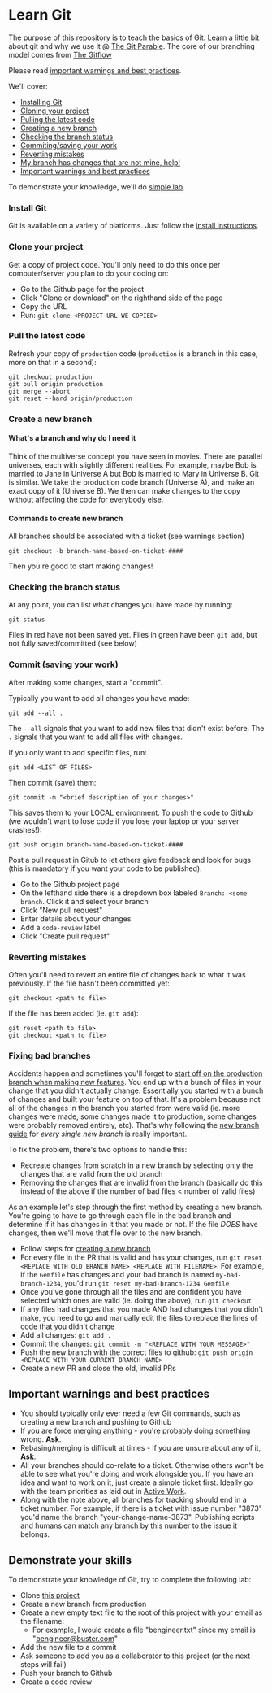 # Learn Git
The purpose of this repository is to teach the basics of Git. Learn a little bit about git and why we use it @ [The Git Parable](http://tom.preston-werner.com/2009/05/19/the-git-parable.html). The core of our branching model comes from [The Gitflow](https://datasift.github.io/gitflow/IntroducingGitFlow.html)

Please read [important warnings and best practices](#important-warnings-and-best-practices).

We'll cover:
- [Installing Git](#install-git)
- [Cloning your project](#clone-your-project)
- [Pulling the latest code](#pull-the-latest-code)
- [Creating a new branch](#create-a-new-branch)
- [Checking the branch status](#checking-the-branch-status)
- [Commiting/saving your work](#commit-saving-your-work)
- [Reverting mistakes](#reverting-mistakes)
- [My branch has changes that are not mine, help!](#fixing-bad-branches)
- [Important warnings and best practices](#important-warnings-and-best-practices)

To demonstrate your knowledge, we'll do [simple lab](#demonstrate-your-skills).


### Install Git
Git is available on a variety of platforms. Just follow the [install instructions](https://git-scm.com/book/en/v2/Getting-Started-Installing-Git).

### Clone your project
Get a copy of project code. You'll only need to do this once per computer/server you plan to do your coding on:
- Go to the Github page for the project
- Click "Clone or download" on the righthand side of the page
- Copy the URL
- Run: `git clone <PROJECT URL WE COPIED>`

### Pull the latest code
Refresh your copy of `production` code (`production` is a branch in this case, more on that in a second):
```
git checkout production
git pull origin production
git merge --abort
git reset --hard origin/production
```

### Create a new branch
#### What's a branch and why do I need it
Think of the multiverse concept you have seen in movies. There are parallel universes, each with slightly different realities. For example, maybe Bob is married to Jane in Universe A but Bob is married to Mary in Universe B.
Git is similar. We take the production code branch (Universe A), and make an exact copy of it (Universe B). We then can make changes to the copy without affecting the code for everybody else.

#### Commands to create new branch
All branches should be associated with a ticket (see warnings section)
```
git checkout -b branch-name-based-on-ticket-####
```

Then you're good to start making changes!

### Checking the branch status
At any point, you can list what changes you have made by running:
```
git status
```
Files in red have not been saved yet. Files in green have been `git add`, but not fully saved/committed (see below)

### Commit (saving your work)
After making some changes, start a "commit".

Typically you want to add all changes you have made:
```
git add --all .
```
The `--all` signals that you want to add new files that didn't exist before. The `.` signals that you want to add all files with changes.

If you only want to add specific files, run:
```
git add <LIST OF FILES>
```

Then commit (save) them:
```
git commit -m "<brief description of your changes>"
```
This saves them to your LOCAL environment. To push the code to Github (we wouldn't want to lose code if you lose your laptop or your server crashes!):
```
git push origin branch-name-based-on-ticket-####
```

Post a pull request in Gitub to let others give feedback and look for bugs (this is mandatory if you want your code to be published):
- Go to the Github project page
- On the lefthand side there is a dropdown box labeled `Branch: <some branch`. Click it and select your branch
- Click "New pull request"
- Enter details about your changes
- Add a `code-review` label
- Click "Create pull request"

### Reverting mistakes
Often you'll need to revert an entire file of changes back to what it was previously. If the file hasn't been committed yet:
```
git checkout <path to file>
```

If the file has been added (ie. `git add`):
```
git reset <path to file>
git checkout <path to file>
```

### Fixing bad branches
Accidents happen and sometimes you'll forget to [start off on the production branch when making new features](#create-a-new-branch). You end up with a bunch of files in your change that you didn't actually change. Essentially you started with a bunch of changes and built your feature on top of that. It's a problem because not all of the changes in the branch you started from were valid (ie. more changes were made, some changes made it to production, some changes were probably removed entirely, etc). That's why following the [new branch guide](#pull-the-latest-code) for *every single new branch* is really important.

To fix the problem, there's two options to handle this:
- Recreate changes from scratch in a new branch by selecting only the changes that are valid from the old branch
- Removing the changes that are invalid from the branch (basically do this instead of the above if the number of bad files < number of valid files)

As an example let's step through the first method by creating a new branch. You're going to have to go through each file in the bad branch and determine if it has changes in it that you made or not. If the file *DOES* have changes, then we'll move that file over to the new branch.
- Follow steps for [creating a new branch](#create-a-new-branch)
- For every file in the PR that is valid and has your changes, run `git reset <REPLACE WITH OLD BRANCH NAME> <REPLACE WITH FILENAME>`. For example, if the `Gemfile` has changes and your bad branch is named `my-bad-branch-1234`, you'd run `git reset my-bad-branch-1234 Gemfile`
- Once you've gone through all the files and are confident you have selected which ones are valid (ie. doing the above), run `git checkout .`
- If any files had changes that you made AND had changes that you didn't make, you need to go and manually edit the files to replace the lines of code that you didn't change
- Add all changes: `git add .`
- Commit the changes: `git commit -m "<REPLACE WITH YOUR MESSAGE>"`
- Push the new branch with the correct files to github: `git push origin <REPLACE WITH YOUR CURRENT BRANCH NAME>`
- Create a new PR and close the old, invalid PRs

## Important warnings and best practices
- You should typically only ever need a few Git commands, such as creating a new branch and pushing to Github
- If you are force merging anything - you're probably doing something wrong. **Ask**.
- Rebasing/merging is difficult at times - if you are unsure about any of it, **Ask**.
- All your branches should co-relate to a ticket. Otherwise others won't be able to see what you're doing and work alongside you. If you have an idea and want to work on it, just create a simple ticket first. Ideally go with the team priorities as laid out in [Active Work](https://github.com/orgs/BustrInc/projects/2).
- Along with the note above, all branches for tracking should end in a ticket number. For example, if there is a ticket with issue number "3873" you'd name the branch "your-change-name-3873". Publishing scripts and humans can match any branch by this number to the issue it belongs.


## Demonstrate your skills
To demonstrate your knowledge of Git, try to complete the following lab:
- Clone [this project](https://github.com/BustrInc/LearnGit)
- Create a new branch from production
- Create a new empty text file to the root of this project with your email as the filename:
  - For example, I would create a file "bengineer.txt" since my email is "bengineer@buster.com"
- Add the new file to a commit
- Ask someone to add you as a collaborator to this project (or the next steps will fail)
- Push your branch to Github
- Create a code review
